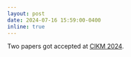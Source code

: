 ```yaml
---
layout: post
date: 2024-07-16 15:59:00-0400
inline: true
---
```


Two papers got accepted at [CIKM 2024](https://cikm2024.org/).